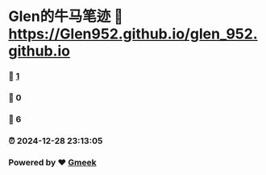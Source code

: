 # Glen的牛马笔迹 :link: https://Glen952.github.io/glen_952.github.io 
### :page_facing_up: [1](https://Glen952.github.io/glen_952.github.io/tag.html) 
### :speech_balloon: 0 
### :hibiscus: 6 
### :alarm_clock: 2024-12-28 23:13:05 
### Powered by :heart: [Gmeek](https://github.com/Meekdai/Gmeek)
